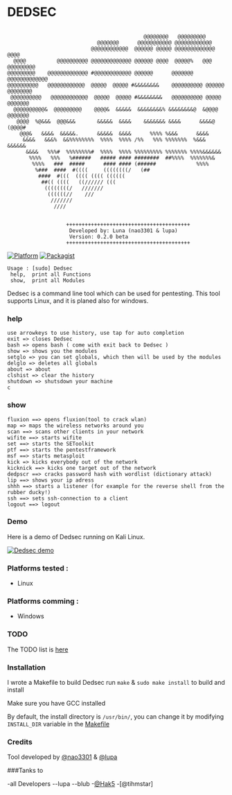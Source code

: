 # DEDSEC

```
                                
                                            @@@@@@@@   @@@@@@@@@         
                             @@@@@@@      @@@@@@@@@@@ @@@@@@@@@@@@             
                           @@@@@@@@@@@@  @@@@@@ @@@@@ @@@@@@@@@@@@@  @@@@      
  @@@@          @@@@@@@@@@ @@@@@@@@@@@@@ @@@@@@ @@@@  @@@@@%   @@@ @@@@@@@@@   
@@@@@@@@@    @@@@@@@@@@@@@ #@@@@@@@@@@@@ @@@@@@      @@@@@@@     @@@@@@@@@@@@@ 
@@@@@@@@@@   @@@@@@@@@@@@  @@@@@  @@@@@ #&&&&&&&&    @@@@@@@@@@ @@@@@@ @@@@@@@@
 @@@@@@@@@@   @@@@@@@@@@@@  @@@@@  @@@@@ #&&&&&&&&   @@@@@@@@@@ @@@@@   @@@@@@@
  @@@@@@@@@@&  @@@@@@@@@    @@@@&  &&&&&  &&&&&&&&% &&&&&&&&@  &@@@@    @@@@@@@
   @@@@  %@&&&  @@@&&&       &&&&&  &&&&    &&&&&&& &&&&      &&&&@     (@@@@# 
    @@@&   &&&&  &&&&&.      &&&&&  &&&&      %%%% %&&&      &&&&              
     &&&&   &&&%  &&%%%%%%%%  %%%%  %%%% /%%   %%% %%%%%%%  %&&& &&&&&&        
      &&&&   %%%#  %%%%%%%%#  %%%%  %%%% %%%%%%%%% %%%%%%% %%%%&&&&&&          
       %%%%   %%%   %######   ##### #### ########  ##%%%%  %%%%%%%&            
        %%%%   ###  #####      #### #### (######             %%%%               
         %###  ####  #((((     ((((((((/   (##                                  
          ####  #(((  (((( (((( ((((((                                         
           ##(( ((((   ((////// (((                                            
            ((((((((/   ///////                                               
             ((((((//    ///                                                   
              ///////                                          
               ////                                     


                   ++++++++++++++++++++++++++++++++++++++++                    
                    Developed by: Luna (nao3301 & lupa)                      
                    Version: 0.2.0 beta                                        
                   ++++++++++++++++++++++++++++++++++++++++                    
```

[![Platform](https://img.shields.io/badge/platform-multiples-yellowgreen.svg)](https://github.com/nao3301/Dedsec#platforms-tested-) 
[![Packagist](https://img.shields.io/badge/license-MIT-orange.svg)](https://github.com/nao3301/Dedsec/blob/master/LICENSE)&nbsp;

```
Usage : [sudo] Dedsec
 help,  print all Functions
 show,  print all Modules

```

Dedsec is a command line tool which can be used for pentesting.
This tool supports Linux, and it is planed also for windows.

###  help

```
use arrowkeys to use history, use tap for auto completion
exit => closes Dedsec
bash => opens bash ( come with exit back to Dedsec )
show => shows you the modules
setglo => you can set globals, which then will be used by the modules
delglo => deletes all globals
about => about
clshist => clear the history
shutdown => shutsdown your machine
c

```

### show

```
fluxion ==> opens fluxion(tool to crack wlan)
map => maps the wireless networks around you
scan ==> scans other clients in your network
wifite ==> starts wifite
set ==> starts the SEToolkit
ptf ==> starts the pentestframework
msf ==> starts metasploit
kick => kicks everybody out of the network
kicknick ==> kicks one target out of the network
dedpscr ==> cracks password hash with wordlist (dictionary attack)
lip ==> shows your ip adress
shhh ==> starts a listener (for example for the reverse shell from the rubber ducky!)
ssh ==> sets ssh-connection to a client
logout ==> logout

```

### Demo

Here is a demo of Dedsec running on Kali Linux. 

[![Dedsec demo](https://asciinema.org/a/6jo8dd7d66ljrso5xon8ob5ub.png)](https://asciinema.org/a/6jo8dd7d66ljrso5xon8ob5ub)

### Platforms tested :

- Linux

### Platforms comming :

- Windows

### TODO

The TODO list is [here](https://github.com/nao3301/Dedsec/projects/1)

### Installation 

I wrote a Makefile to build Dedsec run `make` & `sudo make install` to build and install

Make sure you have GCC installed

By default, the install directory is `/usr/bin/`, you can change it by modifying `INSTALL_DIR` variable in the [Makefile](https://github.com/nao3301/Dedsec/blob/master/Makefile#L4) 



### Credits

Tool developed by [@nao3301](https://) & [@lupa](https://)

###Tanks to

-all Developers
--lupa
--blub
-[@Hak5](https:://hak5.org)
-[@tihmstar]
